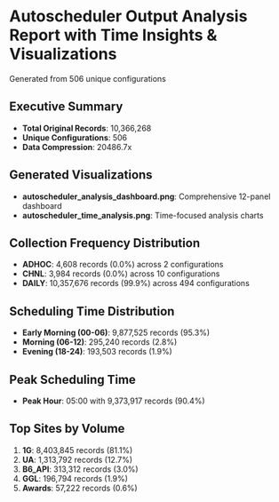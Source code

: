# Autoscheduler Output Analysis Report with Time Insights & Visualizations
Generated from 506 unique configurations

## Executive Summary
- **Total Original Records**: 10,366,268
- **Unique Configurations**: 506
- **Data Compression**: 20486.7x

## Generated Visualizations
- **autoscheduler_analysis_dashboard.png**: Comprehensive 12-panel dashboard
- **autoscheduler_time_analysis.png**: Time-focused analysis charts

## Collection Frequency Distribution
- **ADHOC**: 4,608 records (0.0%) across 2 configurations
- **CHNL**: 3,984 records (0.0%) across 10 configurations
- **DAILY**: 10,357,676 records (99.9%) across 494 configurations

## Scheduling Time Distribution
- **Early Morning (00-06)**: 9,877,525 records (95.3%)
- **Morning (06-12)**: 295,240 records (2.8%)
- **Evening (18-24)**: 193,503 records (1.9%)

## Peak Scheduling Time
- **Peak Hour**: 05:00 with 9,373,917 records (90.4%)

## Top Sites by Volume
1. **1G**: 8,403,845 records (81.1%)
2. **UA**: 1,313,792 records (12.7%)
3. **B6_API**: 313,312 records (3.0%)
4. **GGL**: 196,794 records (1.9%)
5. **Awards**: 57,222 records (0.6%)
